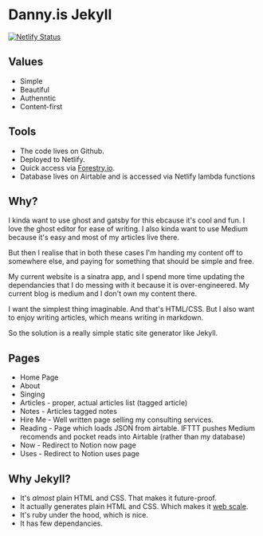 ---
---

# Danny.is Jekyll

[![Netlify Status](https://api.netlify.com/api/v1/badges/591407d0-3299-4d9f-a929-495f4725de39/deploy-status)](https://app.netlify.com/sites/dannyis/deploys)


## Values

* Simple
* Beautiful
* Authenntic
* Content-first

## Tools

* The code lives on Github.
* Deployed to Netlify.
* Quick access via [Forestry.io](forestry.io).
* Database lives on Airtable and is accessed via Netlify lambda functions

## Why?

I kinda want to use ghost and gatsby for this ebcause it's cool and fun. I love the ghost editor for ease of writing. I also kinda want to use Medium because it's easy and most of my articles live there.

But then I realise that in both these cases I'm handing my content off to somewhere else, and paying for something that should be simple and free.

My current website is a sinatra app, and I spend more time updating the dependancies that I do messing with it because it is over-engineered. My current blog is medium and I don't own my content there.

I want the simplest thing imaginable. And that's HTML/CSS. But I also want to enjoy writing articles, which means writing in markdown.

So the solution is a really simple static site generator like Jekyll.

## Pages

* Home Page
* About
* Singing
* Articles - proper, actual articles list (tagged article)
* Notes - Articles tagged notes
* Hire Me - Well written page selling my consulting services.
* Reading - Page which loads JSON from airtable. IFTTT pushes Medium recomends and pocket reads into Airtable (rather than my database)
* Now - Redirect to Notion now page
* Uses - Redirect to Notion uses page

## Why Jekyll?

* It's _almost_ plain HTML and CSS. That makes it future-proof.
* It actually generates plain HTML and CSS. Which makes it [web scale](https://www.youtube.com/watch?v=b2F-DItXtZs).
* It's ruby under the hood, which is nice.
* It has few dependancies.
